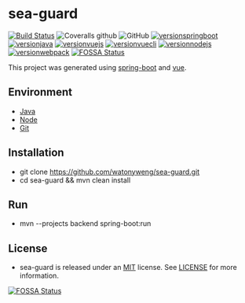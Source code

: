 # sea-guard

[![Build Status](https://travis-ci.com/watonyweng/sea-guard.svg?branch=master)](https://travis-ci.com/watonyweng/sea-guard)
![Coveralls github](https://img.shields.io/coveralls/github/watonyweng/sea-guard?style=flat-square)
![GitHub](https://img.shields.io/github/license/watonyweng/sea-guard.svg?style=flat-square)
[![versionspringboot](https://img.shields.io/badge/springboot-2.1.6_RELEASE-brightgreen.svg)](https://github.com/spring-projects/spring-boot)
[![versionjava](https://img.shields.io/badge/jdk-8,11-brightgreen.svg?logo=java)](https://openjdk.java.net)
[![versionvuejs](https://img.shields.io/badge/vue.js-2.6.10-brightgreen.svg?logo=vue.js)](https://vuejs.org)
[![versionvuecli](https://img.shields.io/badge/vue_CLI-3.9.3-brightgreen.svg?logo=vue.js)](https://cli.vuejs.org)
[![versionnodejs](https://img.shields.io/badge/nodejs-v12.7.0-brightgreen.svg?logo=node.js)](https://nodejs.org)
[![versionwebpack](https://img.shields.io/badge/webpack-4.38.0-brightgreen.svg?logo=webpack)](https://webpack.js.org)
[![FOSSA Status](https://app.fossa.io/api/projects/git%2Bgithub.com%2Fwatonyweng%2Fsea-guard.svg?type=shield)](https://app.fossa.io/projects/git%2Bgithub.com%2Fwatonyweng%2Fsea-guard?ref=badge_shield)

This project was generated using [spring-boot](https://github.com/spring-projects/spring-boot) and [vue](https://github.com/vuejs/vue).

## Environment

- [Java](https://www.java.com)
- [Node](https://nodejs.org)
- [Git](https://git-scm.com)

## Installation

+ git clone <https://github.com/watonyweng/sea-guard.git>
+ cd sea-guard && mvn clean install

## Run

+ mvn --projects backend spring-boot:run

## License

- sea-guard is released under an [MIT](https://opensource.org/licenses/MIT) license. See [LICENSE](https://github.com/watonyweng/sea-guard/tree/master/LICENSE) for more information.

[![FOSSA Status](https://app.fossa.io/api/projects/git%2Bgithub.com%2Fwatonyweng%2Fsea-guard.svg?type=large)](https://app.fossa.io/projects/git%2Bgithub.com%2Fwatonyweng%2Fsea-guard?ref=badge_large)
